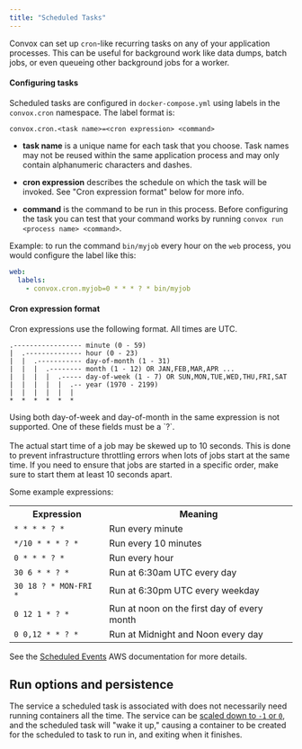 ```yaml
---
title: "Scheduled Tasks"
---
```


Convox can set up `cron`-like recurring tasks on any of your application processes. This can be useful for background work like data dumps, batch jobs, or even queueing other background jobs for a worker.

#### Configuring tasks

Scheduled tasks are configured in `docker-compose.yml` using labels in the `convox.cron` namespace. The label format is:

`convox.cron.<task name>=<cron expression> <command>`

- **task name** is a unique name for each task that you choose. Task names may not be reused within the same application process and may only contain alphanumeric characters and dashes.

- **cron expression** describes the schedule on which the task will be invoked. See "Cron expression format" below for more info.

- **command** is the command to be run in this process. Before configuring the task you can test that your command works by running `convox run <process name> <command>`.

Example: to run the command `bin/myjob` every hour on the `web` process, you would configure the label like this:

```yaml
web:
  labels:
    - convox.cron.myjob=0 * * * ? * bin/myjob
```

#### Cron expression format

Cron expressions use the following format. All times are UTC.

```
.----------------- minute (0 - 59)
|  .-------------- hour (0 - 23)
|  |  .----------- day-of-month (1 - 31)
|  |  |  .-------- month (1 - 12) OR JAN,FEB,MAR,APR ...
|  |  |  |  .----- day-of-week (1 - 7) OR SUN,MON,TUE,WED,THU,FRI,SAT
|  |  |  |  |  .-- year (1970 - 2199)
|  |  |  |  |  |
*  *  *  *  *  *
```

<div class="block-callout block-show-callout type-info" markdown="1">
  Using both day-of-week and day-of-month in the same expression is not supported. One of these fields must be a `?`.<br/>
  <br/>
  The actual start time of a job may be skewed up to 10 seconds. This is done to prevent infrastructure throttling errors when lots of jobs start at the same time. If you need to ensure that jobs are started in a specific order, make sure to start them at least 10 seconds apart.
</div>

Some example expressions:

<table>
  <tr>
    <th>Expression</th>
    <th>Meaning</th>
  </tr>
  <tr>
    <td><code>* * * * ? *</code></td>
    <td>Run every minute</td>
  </tr>
  <tr>
    <td><code>*/10 * * * ? *</code></td>
    <td>Run every 10 minutes</td>
  </tr>
  <tr>
    <td><code>0 * * * ? *</code></td>
    <td>Run every hour</td>
  </tr>
  <tr>
    <td><code>30 6 * * ? *</code></td>
    <td>Run at 6:30am UTC every day</td>
  </tr>
  <tr>
    <td><code>30 18 ? * MON-FRI *</code></td>
    <td>Run at 6:30pm UTC every weekday</td>
  </tr>
  <tr>
    <td><code>0 12 1 * ? *</code></td>
    <td>Run at noon on the first day of every month</td>
  </tr>
  <tr>
    <td><code>0 0,12 * * ? *</code></td>
    <td>Run at Midnight and Noon every day</td>
  </tr>
</table>

See the [Scheduled Events](https://docs.aws.amazon.com/AmazonCloudWatch/latest/events/ScheduledEvents.html) AWS documentation for more details.

## Run options and persistence

The service a scheduled task is associated with does not necessarily need running containers all the time. The service can be [scaled down to `-1` or `0`](/docs/gen1/scaling/#scaling-down-unused-services), and the scheduled task will "wake it up," causing a container to be created for the scheduled to task to run in, and exiting when it finishes.
